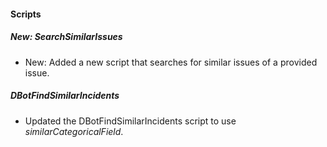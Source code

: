
#### Scripts

##### New: SearchSimilarIssues

- New: Added a new script that searches for similar issues of a provided issue.

##### DBotFindSimilarIncidents

- Updated the DBotFindSimilarIncidents script to use *similarCategoricalField*.
